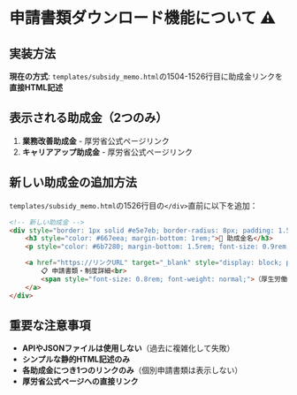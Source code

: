 # 申請書類ダウンロード機能について ⚠️

## 実装方法
**現在の方式**: `templates/subsidy_memo.html`の1504-1526行目に助成金リンクを**直接HTML記述**

## 表示される助成金（2つのみ）
1. **業務改善助成金** - 厚労省公式ページリンク
2. **キャリアアップ助成金** - 厚労省公式ページリンク

## 新しい助成金の追加方法
`templates/subsidy_memo.html`の1526行目の`</div>`直前に以下を追加：

```html
<!-- 新しい助成金 -->
<div style="border: 1px solid #e5e7eb; border-radius: 8px; padding: 1.5rem;">
    <h3 style="color: #667eea; margin-bottom: 1rem;">🏢 助成金名</h3>
    <p style="color: #6b7280; margin-bottom: 1.5rem; font-size: 0.9rem;">助成金の説明</p>

    <a href="https://リンクURL" target="_blank" style="display: block; padding: 1rem; background: #f0f9ff; border: 1px solid #0ea5e9; border-radius: 8px; text-decoration: none; color: #0c4a6e; text-align: center; font-weight: 600;">
        📋 申請書類・制度詳細<br>
        <span style="font-size: 0.8rem; font-weight: normal;">（厚生労働省公式サイト）</span>
    </a>
</div>
```

## 重要な注意事項
- **APIやJSONファイルは使用しない**（過去に複雑化して失敗）
- **シンプルな静的HTML記述のみ**
- **各助成金につき1つのリンクのみ**（個別申請書類は表示しない）
- **厚労省公式ページへの直接リンク**